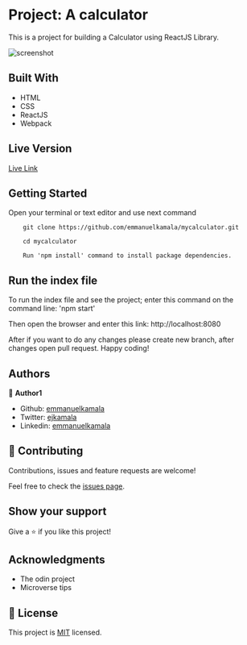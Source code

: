 # Project: A calculator

This is a project for building a Calculator using ReactJS Library.

![screenshot](./dist/images/calc.png)

## Built With

- HTML
- CSS
- ReactJS
- Webpack


## Live Version

[Live Link](https://ejoka-react-calculator.herokuapp.com/)


## Getting Started

Open your terminal or text editor and use next command

        git clone https://github.com/emmanuelkamala/mycalculator.git

        cd mycalculator

        Run 'npm install' command to install package dependencies.

## Run the index file

To run the index file and see the project; enter this command on the command line:
'npm start'

Then open the browser and enter this link:
http://localhost:8080

After if you want to do any changes please create new branch, after changes open pull request.
Happy coding! 



## Authors


👤 **Author1**

- Github: [emmanuelkamala](https://github.com/emmanuelkamala)
- Twitter: [ejkamala](https://twitter.com/ejkamala)
- Linkedin: [emmanuelkamala](https://linkedin.com/in/emmanuelkamala)

## 🤝 Contributing

Contributions, issues and feature requests are welcome!

Feel free to check the [issues page](issues/).

## Show your support

Give a ⭐️ if you like this project!

## Acknowledgments

- The odin project
- Microverse tips

## 📝 License

This project is [MIT](lic.url) licensed.